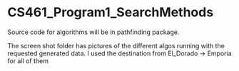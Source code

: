 # CS461_Program1_SearchMethods
Source code for algorithms will be in pathfinding package. 

The screen shot folder has pictures of the different algos running with the requested generated data. I used the destination from El_Dorado -> Emporia for all of them
